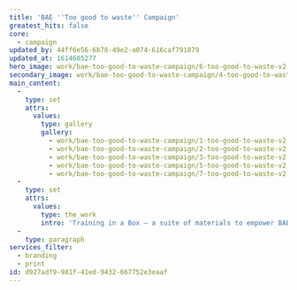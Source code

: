 ```yaml
---
title: 'BAE ''Too good to waste'' Campaign'
greatest_hits: false
core:
  - campaign
updated_by: 44ff6e56-6b78-49e2-a074-616caf791879
updated_at: 1614605277
hero_image: work/bae-too-good-to-waste-campaign/6-too-good-to-waste-v2.jpg
secondary_image: work/bae-too-good-to-waste-campaign/4-too-good-to-waste-v2.jpg
main_content:
  -
    type: set
    attrs:
      values:
        type: gallery
        gallery:
          - work/bae-too-good-to-waste-campaign/1-too-good-to-waste-v2.jpg
          - work/bae-too-good-to-waste-campaign/2-too-good-to-waste-v2.jpg
          - work/bae-too-good-to-waste-campaign/3-too-good-to-waste-v2.jpg
          - work/bae-too-good-to-waste-campaign/5-too-good-to-waste-v2.jpg
          - work/bae-too-good-to-waste-campaign/7-too-good-to-waste-v2.jpg
  -
    type: set
    attrs:
      values:
        type: the_work
        intro: 'Training in a Box – a suite of materials to empower BAE Systems managers to educate their employees on environmental awareness. An iconic approach has been taken with this to give the programme ownership and to break the content down into five clear sections, keeping the delivery of information manageable. A square format booklet, work sheets, training resources and lanyard reminders have been created, along with the case itself to give them a one-stop resource for all material offering an effective delivery of the message.'
  -
    type: paragraph
services_filter:
  - branding
  - print
id: d927adf9-981f-41ed-9432-667752e3eaaf
---
```

